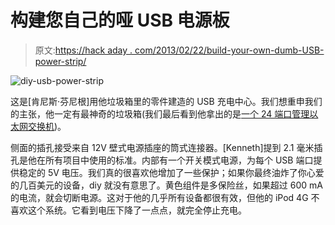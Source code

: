# 构建您自己的哑 USB 电源板

> 原文:[https://hack aday . com/2013/02/22/build-your-own-dumb-USB-power-strip/](https://hackaday.com/2013/02/22/build-your-own-dumb-usb-power-strip/)

![diy-usb-power-strip](../Images/50deb208dc7e514453837ad42ae136a9.png)

这是[肯尼斯·芬尼根]用他垃圾箱里的零件建造的 USB 充电中心。我们想重申我们的主张，他一定有最神奇的垃圾箱(我们最后看到他拿出的是[一个 24 端口管理以太网交换机](http://hackaday.com/2013/02/15/cracking-open-a-24-port-switch-so-you-dont-have-to/))。

侧面的插孔接受来自 12V 壁式电源插座的筒式连接器。[Kenneth]提到 2.1 毫米插孔是他在所有项目中使用的标准。内部有一个开关模式电源，为每个 USB 端口提供稳定的 5V 电压。我们真的很喜欢他增加了一些保护；如果你最终油炸了你心爱的几百美元的设备，diy 就没有意思了。黄色组件是多保险丝，如果超过 600 mA 的电流，就会切断电源。这对于他的几乎所有设备都很有效，但他的 iPod 4G 不喜欢这个系统。它看到电压下降了一点点，就完全停止充电。